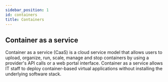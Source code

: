```yaml
---
sidebar_position: 1
id: containers
title: Containers
---
```


## Container as a service
Container as a service (CaaS) is a cloud service model that allows users to upload, organize, run, scale, manage and stop containers by using a provider's API calls or a web portal interface. Container as a service allows IT staff to deploy container-based virtual applications without installing the underlying software stack.

